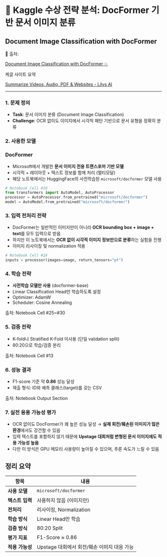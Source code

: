 # 📌 Kaggle 수상 전략 분석: DocFormer 기반 문서 이미지 분류
## Document Image Classification with DocFormer

🔗 출처:

[Document Image Classification with DocFormer  💥](https://www.kaggle.com/code/akarshu121/document-image-classification-with-docformer/notebook)

케글 사이트 요약

[Summarize Videos, Audio, PDF & Websites - Lilys AI](https://lilys.ai/digest/4793394/4015207)

---

### 1. **문제 정의**

- **Task**: 문서 이미지 분류 (Document Image Classification)
- **Challenge**: OCR 없이도 이미지에서 시각적 패턴 기반으로 문서 유형을 정확히 분류

### 2. **사용한 모델**

### **DocFormer**

- Microsoft에서 개발한 **문서 이미지 전용 트랜스포머 기반 모델**
- 시각적 + 레이아웃 + 텍스트 정보를 함께 처리 (멀티모달)
- 해당 노트북에서는 HuggingFace의 사전학습된 `microsoft/docformer` 모델 사용

```python
# Notebook Cell #10
from transformers import AutoModel, AutoProcessor
processor = AutoProcessor.from_pretrained("microsoft/docformer")
model = AutoModel.from_pretrained("microsoft/docformer")
```

### 3. **입력 전처리 전략**

- DocFormer는 일반적인 이미지만이 아니라 **OCR bounding box + image + text**를 모두 입력으로 받음
- 하지만 이 노트북에서는 **OCR 없이 시각적 이미지 정보만으로 분류**하는 실험을 진행
- 이미지 리사이징 및 normalization 적용

```python
# Notebook Cell #18
inputs = processor(images=image, return_tensors="pt")
```

### 4. **학습 전략**

- **사전학습 모델만 사용** (docformer-base)
- Linear Classification Head만 학습하도록 설정
- Optimizer: AdamW
- Scheduler: Cosine Annealing

출처: Notebook Cell #25~#30

### 5. **검증 전략**

- K-fold나 Stratified K-Fold 미사용 (단일 validation split)
- 80:20으로 학습/검증 분리

출처: Notebook Cell #13

### 6. 성능 결과

- F1-score 기준 약 **0.86** 성능 달성
- 제출 형식: ID와 예측 클래스(target)를 갖는 CSV

출처: Notebook Output Section

### 7. 실전 응용 가능성 평가

- OCR 없이도 DocFormer가 꽤 높은 성능 달성 → **실제 회전/훼손된 이미지가 많은 환경**에서도 강건할 수 있음
- 입력 텍스트를 포함하지 않기 때문에 **Upstage 대회처럼 변형된 문서 이미지에도 적용 가능성 높음**
- 다만 이 방식은 GPU 메모리 사용량이 높아질 수 있으며, 추론 속도가 느릴 수 있음

## 정리 요약
| 항목 | 내용 |
| --- | --- |
| **사용 모델** | `microsoft/docformer` |
| **텍스트 입력** | 사용하지 않음 (이미지만) |
| **전처리** | 리사이징, Normalization |
| **학습 방식** | Linear Head만 학습 |
| **검증 방식** | 80:20 Split |
| **평가 지표** | F1-Score ≈ 0.86 |
| **적용 가능성** | Upstage 대회에서 회전/훼손 이미지 대응 가능 |